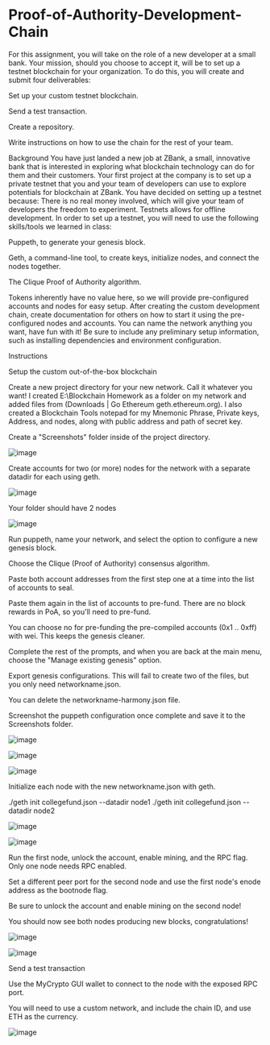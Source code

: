 # Proof-of-Authority-Development-Chain

For this assignment, you will take on the role of a new developer at a small bank.
Your mission, should you choose to accept it, will be to set up a testnet blockchain for your organization.
To do this, you will create and submit four deliverables:


Set up your custom testnet blockchain.


Send a test transaction.


Create a repository.


Write instructions on how to use the chain for the rest of your team.



Background
You have just landed a new job at ZBank, a small, innovative bank that is interested in exploring what
blockchain technology can do for them and their customers.
Your first project at the company is to set up a private testnet that you and your team of developers
can use to explore potentials for blockchain at ZBank.
You have decided on setting up a testnet because:
There is no real money involved, which will give your team of developers the freedom to experiment.
Testnets allows for offline development.
In order to set up a testnet, you will need to use the following skills/tools we learned in class:


Puppeth, to generate your genesis block.


Geth, a command-line tool, to create keys, initialize nodes, and connect the nodes together.


The Clique Proof of Authority algorithm.


Tokens inherently have no value here, so we will provide pre-configured accounts and nodes for easy setup.
After creating the custom development chain, create documentation for others on how to start it using the pre-configured
nodes and accounts. You can name the network anything you want, have fun with it!
Be sure to include any preliminary setup information, such as installing dependencies and environment configuration.

Instructions

Setup the custom out-of-the-box blockchain 


Create a new project directory for your new network. Call it whatever you want!
I created E:\Blockchain Homework as a folder on my network and added files from (Downloads | Go Ethereum
geth.ethereum.org). I also created a Blockchain Tools notepad for my Mnemonic Phrase, Private keys, Address, and nodes, along with public address and path of secret key. 


Create a "Screenshots" folder inside of the project directory.

![image](https://user-images.githubusercontent.com/69773959/107464809-47a33000-6b1e-11eb-837e-7455f22fa24e.png)

Create accounts for two (or more) nodes for the network with a separate datadir for each using geth.

![image](https://user-images.githubusercontent.com/69773959/107465369-71108b80-6b1f-11eb-93e1-95d4057d9970.png)

Your folder should have 2 nodes 

![image](https://user-images.githubusercontent.com/69773959/107465471-a61cde00-6b1f-11eb-95d8-78e53d9d94ac.png)

Run puppeth, name your network, and select the option to configure a new genesis block.


Choose the Clique (Proof of Authority) consensus algorithm.


Paste both account addresses from the first step one at a time into the list of accounts to seal.


Paste them again in the list of accounts to pre-fund. There are no block rewards in PoA, so you'll need to pre-fund.


You can choose no for pre-funding the pre-compiled accounts (0x1 .. 0xff) with wei. This keeps the genesis cleaner.


Complete the rest of the prompts, and when you are back at the main menu, choose the "Manage existing genesis" option.


Export genesis configurations. This will fail to create two of the files, but you only need networkname.json.


You can delete the networkname-harmony.json file.


Screenshot the puppeth configuration once complete and save it to the Screenshots folder.

![image](https://user-images.githubusercontent.com/69773959/107466690-b9c94400-6b21-11eb-8d3d-60a6274a9de2.png)

![image](https://user-images.githubusercontent.com/69773959/107466635-a0c09300-6b21-11eb-8880-2ea8afbe41d4.png)

![image](https://user-images.githubusercontent.com/69773959/107466781-e3826b00-6b21-11eb-9e9f-53fde6f1c171.png)


Initialize each node with the new networkname.json with geth.

./geth init collegefund.json --datadir node1
./geth init collegefund.json --datadir node2

![image](https://user-images.githubusercontent.com/69773959/107467339-0d885d00-6b23-11eb-96de-70f16e012ca9.png)

![image](https://user-images.githubusercontent.com/69773959/107467374-1e38d300-6b23-11eb-99ef-e1efc44165ba.png)

Run the first node, unlock the account, enable mining, and the RPC flag. Only one node needs RPC enabled.


Set a different peer port for the second node and use the first node's enode address as the bootnode flag.


Be sure to unlock the account and enable mining on the second node!


You should now see both nodes producing new blocks, congratulations!

![image](https://user-images.githubusercontent.com/69773959/107541435-5d4b4080-6b84-11eb-88de-f60b3fdbbc9d.png)

![image](https://user-images.githubusercontent.com/69773959/107541501-6cca8980-6b84-11eb-8937-59ef2ea18fa2.png)


Send a test transaction


Use the MyCrypto GUI wallet to connect to the node with the exposed RPC port.


You will need to use a custom network, and include the chain ID, and use ETH as the currency.

![image](https://user-images.githubusercontent.com/69773959/107470398-9b1a7b80-6b28-11eb-9b4e-bbba5cdb6ced.png)

